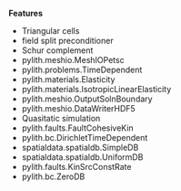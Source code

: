 
**Features**

* Triangular cells
* field split preconditioner
* Schur complement
* pylith.meshio.MeshIOPetsc
* pylith.problems.TimeDependent
* pylith.materials.Elasticity
* pylith.materials.IsotropicLinearElasticity
* pylith.meshio.OutputSolnBoundary
* pylith.meshio.DataWriterHDF5
* Quasitatic simulation
* pylith.faults.FaultCohesiveKin
* pylith.bc.DirichletTimeDependent
* spatialdata.spatialdb.SimpleDB
* spatialdata.spatialdb.UniformDB
* pylith.faults.KinSrcConstRate
* pylith.bc.ZeroDB

